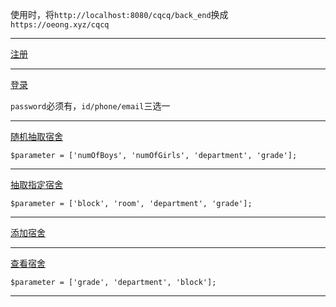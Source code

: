 使用时，将`http://localhost:8080/cqcq/back_end`换成`https://oeong.xyz/cqcq`

---

[注册](http://localhost:8080/cqcq/back_end/public/index.php/index/user/sign)

---

[登录](http://localhost:8080/cqcq/back_end/public/index.php/index/user/login)

`password`必须有，`id/phone/email`三选一

---

[随机抽取宿舍](http://localhost:8080/cqcq/back_end/public/index.php/index/dormitory/draw)

`$parameter = ['numOfBoys', 'numOfGirls', 'department', 'grade'];`

---

[抽取指定宿舍](http://localhost:8080/cqcq/back_end/public/index.php/index/dormitory/customize)

`$parameter = ['block', 'room', 'department', 'grade'];`

---

[添加宿舍](http://localhost:8080/cqcq/back_end/public/index.php/index/dormitory/insert)

---

[查看宿舍](http://localhost:8080/cqcq/back_end/public/index.php/index/dormitory/examine)

`$parameter = ['grade', 'department', 'block'];`

---